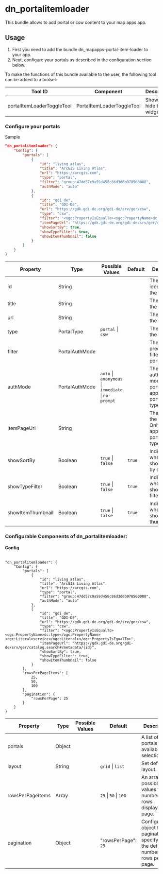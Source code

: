 # dn_portalitemloader

This bundle allows to add portal or csw content to your map.apps app.

## Usage

1. First you need to add the bundle dn_mapapps-portal-item-loader to your app.
2. Next, configure your portals as described in the configuration section below.

To make the functions of this bundle available to the user, the following tool can be added to a toolset:

| Tool ID                    | Component                  | Description              |
| -------------------------- | -------------------------- | ------------------------ |
| portalItemLoaderToggleTool | PortalItemLoaderToggleTool | Show or hide the widget. |

### Configure your portals

Sample

```json
"dn_portalitemloader": {
    "Config": {
        "portals": [
            {
                "id": "living_atlas",
                "title": "ArcGIS Living Atlas",
                "url": "https://arcgis.com",
                "type": "portal",
                "filter": "group:47dd57c9a59d458c86d3d6b978560088",
                "authMode": "auto"
            },
            {
                "id": "gdi_de",
                "title": "GDI-DE",
                "url": "https://gdk.gdi-de.org/gdi-de/srv/ger/csw",
                "type": "csw",
                "filter": "<ogc:PropertyIsEqualTo><ogc:PropertyName>dc:type</ogc:PropertyName><ogc:Literal>service</ogc:Literal></ogc:PropertyIsEqualTo>",
                "itemPageUrl": "https://gdk.gdi-de.org/gdi-de/srv/ger/catalog.search#/metadata/{id}",
                "showSortBy": true,
                "showTypeFilter": true,
                "showItemThumbnail": false
            }
        ]
    }
}
```

| Property          | Type           | Possible Values                                                                 | Default    | Description                                                                          |
| ----------------- | -------------- | ------------------------------------------------------------------------------- | ---------- | ------------------------------------------------------------------------------------ |
| id                | String         |                                                                                 |            | The unique identifier of the portal.                                                 |
| title             | String         |                                                                                 |            | The title of the portal.                                                             |
| url               | String         |                                                                                 |            | The URL of the portal.                                                               |
| type              | PortalType     | ```portal```  &#124; ```csw```                                                  |            | The type of the portal.                                                              |
| filter            | PortalAuthMode |                                                                                 |            | The predefined filter of the portal.                                                 |
| authMode          | PortalAuthMode | ```auto``` &#124; ```anonymous``` &#124; ```immediate``` &#124; ```no-prompt``` |            | The authentication mode of the portal. Only applicable for portals of type 'portal'. |
| itemPageUrl       | String         |                                                                                 |            | The URL of the item page. Only applicable for portals of type 'csw'.                 |
| showSortBy        | Boolean        | ```true```  &#124; ```false```                                                  | ```true``` | Indicates whether to show the sort by option.                                        |
| showTypeFilter    | Boolean        | ```true```  &#124; ```false```                                                  | ```true``` | Indicates whether to show the type filter.                                           |
| showItemThumbnail | Boolean        | ```true```  &#124; ```false```                                                  | ```true``` | Indicates whether to show item thumbnails.                                           |

### Configurable Components of dn_portalitemloader:

#### Config
```

"dn_portalitemloader": {
    "Config": {
        "portals": [
            {
                "id": "living_atlas",
                "title": "ArcGIS Living Atlas",
                "url": "https://arcgis.com",
                "type": "portal",
                "filter": "group:47dd57c9a59d458c86d3d6b978560088",
                "authMode": "auto"
            },
            {
                "id": "gdi_de",
                "title": "GDI-DE",
                "url": "https://gdk.gdi-de.org/gdi-de/srv/ger/csw",
                "type": "csw",
                "filter": "<ogc:PropertyIsEqualTo><ogc:PropertyName>dc:type</ogc:PropertyName><ogc:Literal>service</ogc:Literal></ogc:PropertyIsEqualTo>",
                "itemPageUrl": "https://gdk.gdi-de.org/gdi-de/srv/ger/catalog.search#/metadata/{id}",
                "showSortBy": true,
                "showTypeFilter": true,
                "showItemThumbnail": false
            }
        ],
        "rowsPerPageItems": [
            25,
            50,
            100
        ],
        "pagination": {
            "rowsPerPage": 25
        }
    }
}
```
| Property         | Type   | Possible Values | Default                                   | Description                                                                          |
| ---------------- | ------ | --------------- | ----------------------------------------- | ------------------------------------------------------------------------------------ |
| portals          | Object |                 |                                           | A list of portals available for selection.                                           |
| layout           | String |                 | ```grid``` &#124; ```list```              | Set default layout.                                                                  |
| rowsPerPageItems | Array  |                 | ```25``` &#124; ```50``` &#124; ```100``` | An array of possible values for the number of rows displayed per page.               |
| pagination       | Object |                 | "rowsPerPage": ```25```                   | Configuration object for pagination, specifying the default number of rows per page. |






